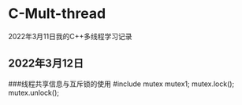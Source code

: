 # C-Mult-thread
2022年3月11日我的C++多线程学习记录

## 2022年3月12日
###线程共享信息与互斥锁的使用
   #include <mutex>
   mutex mutex1;
   mutex.lock();
   mutex.unlock();
